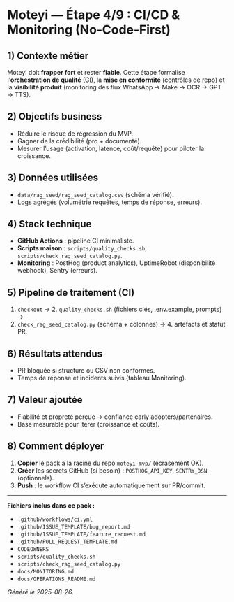 # Moteyi — Étape 4/9 : CI/CD & Monitoring (No‑Code‑First)

## 1) Contexte métier
Moteyi doit **frapper fort** et rester **fiable**. Cette étape formalise l’**orchestration de qualité** (CI), la **mise en conformité** (contrôles de repo) et la **visibilité produit** (monitoring des flux WhatsApp → Make → OCR → GPT → TTS).

## 2) Objectifs business
- Réduire le risque de régression du MVP.
- Gagner de la crédibilité (pro + documenté).
- Mesurer l’usage (activation, latence, coût/requête) pour piloter la croissance.

## 3) Données utilisées
- `data/rag_seed/rag_seed_catalog.csv` (schéma vérifié).
- Logs agrégés (volumétrie requêtes, temps de réponse, erreurs).

## 4) Stack technique
- **GitHub Actions** : pipeline CI minimaliste.
- **Scripts maison** : `scripts/quality_checks.sh`, `scripts/check_rag_seed_catalog.py`.
- **Monitoring** : PostHog (product analytics), UptimeRobot (disponibilité webhook), Sentry (erreurs).

## 5) Pipeline de traitement (CI)
1. `checkout` → 2. `quality_checks.sh` (fichiers clés, .env.example, prompts) →
3. `check_rag_seed_catalog.py` (schéma + colonnes) → 4. artefacts et statut PR.

## 6) Résultats attendus
- PR bloquée si structure ou CSV non conformes.
- Temps de réponse et incidents suivis (tableau Monitoring).

## 7) Valeur ajoutée
- Fiabilité et propreté perçue → confiance early adopters/partenaires.
- Base mesurable pour itérer (croissance et coûts).

## 8) Comment déployer
1. **Copier** le pack à la racine du repo `moteyi-mvp/` (écrasement OK).
2. **Créer** les secrets GitHub (si besoin) : `POSTHOG_API_KEY`, `SENTRY_DSN` (optionnels).
3. **Push** : le workflow CI s’exécute automatiquement sur PR/commit.

---

**Fichiers inclus dans ce pack :**
- `.github/workflows/ci.yml`
- `.github/ISSUE_TEMPLATE/bug_report.md`
- `.github/ISSUE_TEMPLATE/feature_request.md`
- `.github/PULL_REQUEST_TEMPLATE.md`
- `CODEOWNERS`
- `scripts/quality_checks.sh`
- `scripts/check_rag_seed_catalog.py`
- `docs/MONITORING.md`
- `docs/OPERATIONS_README.md`

*Généré le 2025-08-26.*
